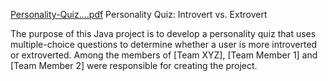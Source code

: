 [Personality-Quiz....pdf](https://github.com/plouneda/personality-quiz-/files/11348751/Personality-Quiz.pdf)
Personality Quiz: Introvert vs. Extrovert

The purpose of this Java project is to develop a personality quiz that uses multiple-choice questions to determine whether a user is more introverted or extroverted. Among the members of [Team XYZ], [Team Member 1] and [Team Member 2] were responsible for creating the project.

